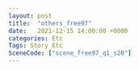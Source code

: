 ```yaml
---
layout: post
title:  "others_free97"
date:   2021-12-15 14:00:00 +0000
categories: Etc
Tags: Story Etc
SceneCode: ["scene_free97_q1_s20"]
---
```

